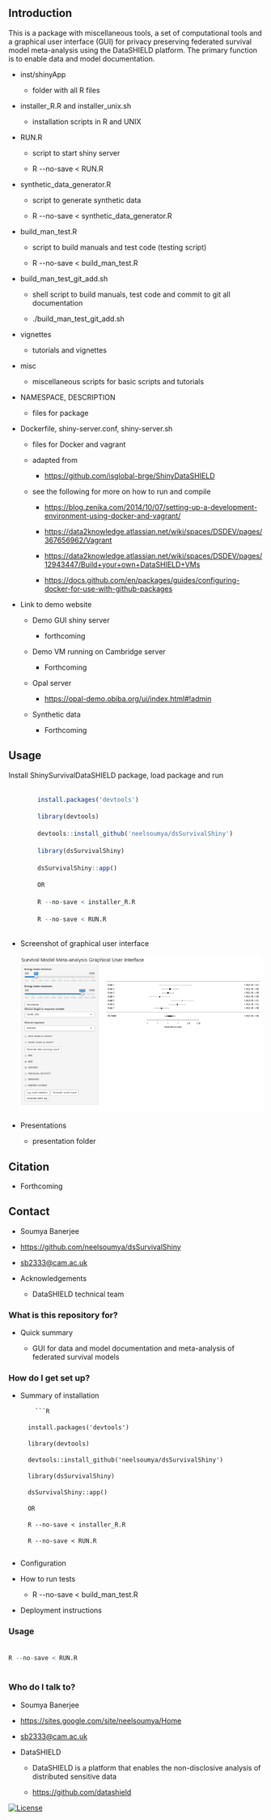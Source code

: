 <!--# dsDataDocumentation -->


## Introduction

This is a package with miscellaneous tools, a set of computational tools and a graphical user interface (GUI) for privacy preserving federated survival model meta-analysis using the DataSHIELD platform. The primary function is to enable data and model documentation.


* inst/shinyApp

    * folder with all R files
    

* installer_R.R and installer_unix.sh

    * installation scripts in R and UNIX
    
* RUN.R

    * script to start shiny server
    
    * R --no-save < RUN.R
    
* synthetic_data_generator.R

    * script to generate synthetic data
    
    * R --no-save < synthetic_data_generator.R

* build_man_test.R

    * script to build manuals and test code (testing script)
    
    * R --no-save < build_man_test.R  

* build_man_test_git_add.sh

    * shell script to build manuals, test code and commit to git all documentation

    * ./build_man_test_git_add.sh
   
   
* vignettes

   * tutorials and vignettes

* misc

   * miscellaneous scripts for basic scripts and tutorials
   
   
* NAMESPACE, DESCRIPTION

   * files for package
   
* Dockerfile, shiny-server.conf, shiny-server.sh

   * files for Docker and vagrant
   
   * adapted from
   
      * https://github.com/isglobal-brge/ShinyDataSHIELD
   
   * see the following for more on how to run and compile
   
      * https://blog.zenika.com/2014/10/07/setting-up-a-development-environment-using-docker-and-vagrant/
      
      * https://data2knowledge.atlassian.net/wiki/spaces/DSDEV/pages/367656962/Vagrant
      
      * https://data2knowledge.atlassian.net/wiki/spaces/DSDEV/pages/12943447/Build+your+own+DataSHIELD+VMs
      
      * https://docs.github.com/en/packages/guides/configuring-docker-for-use-with-github-packages
      
* Link to demo website 

     * Demo GUI shiny server
 
        * forthcoming
	
     * Demo VM running on Cambridge server
     
        * Forthcoming 	
     
     * Opal server
      
     	* https://opal-demo.obiba.org/ui/index.html#!admin 
	
    
     * Synthetic data
     
        * Forthcoming 

## Usage

Install ShinySurvivalDataSHIELD package, load package and run
	
```R
	
		install.packages('devtools')
		
		library(devtools)
		
		devtools::install_github('neelsoumya/dsSurvivalShiny')
			
		library(dsSurvivalShiny)
	
		dsSurvivalShiny::app()
		
		OR
		
		R --no-save < installer_R.R
		
		R --no-save < RUN.R
	
```

* Screenshot of graphical user interface

	![Screenshot of GUI](screenshot.png)
		


* Presentations

   * presentation folder

## Citation

   * Forthcoming

## Contact
 
   * Soumya Banerjee
     
   * https://github.com/neelsoumya/dsSurvivalShiny

   * sb2333@cam.ac.uk
   

* Acknowledgements

   * DataSHIELD technical team
   



### What is this repository for? ###

* Quick summary

    * GUI for data and model documentation and meta-analysis of federated survival models



### How do I get set up? ###

* Summary of installation

     
    
          ```R
	
		install.packages('devtools')
		
		library(devtools)
		
		devtools::install_github('neelsoumya/dsSurvivalShiny')
			
		library(dsSurvivalShiny)
	
		dsSurvivalShiny::app()
		
		OR
		
		R --no-save < installer_R.R
		
		R --no-save < RUN.R
	
	 ```

* Configuration

* How to run tests

    * R --no-save < build_man_test.R

* Deployment instructions



### Usage ###

```R

R --no-save < RUN.R
	
```


   
### Who do I talk to? ###

* Soumya Banerjee

* https://sites.google.com/site/neelsoumya/Home

* sb2333@cam.ac.uk

* DataSHIELD

    * DataSHIELD is a platform that enables the non-disclosive analysis of distributed sensitive data 

    * https://github.com/datashield



[![License](https://img.shields.io/badge/license-GPLv3-blue.svg)](https://www.gnu.org/licenses/gpl-3.0.html)
